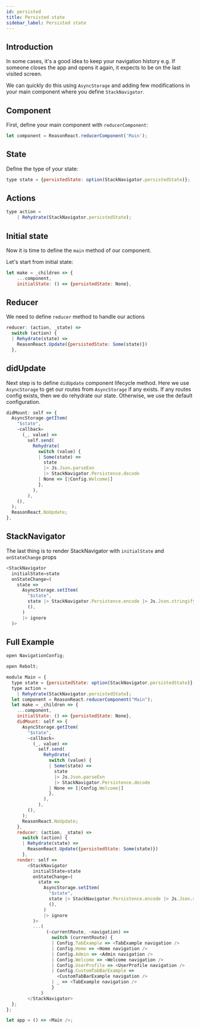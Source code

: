 ```yaml
---
id: persisted
title: Persisted state
sidebar_label: Persisted state
---
```


## Introduction

In some cases, it's a good idea to keep your navigation history e.g. If someone closes the app and opens it again, it expects to be on the last visited screen.

We can quickly do this using `AsyncStorage` and adding few modifications in your main component where you define `StackNavigator`.

## Component

First, define your main component with `reducerComponent`:

```js
let component = ReasonReact.reducerComponent('Main');
```

## State

Define the type of your state:

```js
type state = {persistedState: option(StackNavigator.persistedState)};
```

## Actions

```js
type action =
    | Rehydrate(StackNavigator.persistedState);
```

## Initial state

Now it is time to define the `main` method of our component.

Let's start from initial state:

```js
let make = _children => {
    ...component,
    initialState: () => {persistedState: None},
```

## Reducer

We need to define `reducer` method to handle our actions

```js
reducer: (action, _state) =>
  switch (action) {
  | Rehydrate(state) =>
    ReasonReact.Update({persistedState: Some(state)})
  },
```

## didUpdate

Next step is to define `didUpdate` component lifecycle method.
Here we use `AsyncStorage` to get our routes from `AsyncStorage` if any exists.
If any routes config exists, then we do rehydrate our state. Otherwise, we use the default configuration.

```js
didMount: self => {
  AsyncStorage.getItem(
    "$state",
    ~callback=
      (_, value) =>
        self.send(
          Rehydrate(
            switch (value) {
            | Some(state) =>
              state
              |> Js.Json.parseExn
              |> StackNavigator.Persistence.decode
            | None => [|Config.Welcome|]
            },
          ),
        ),
    (),
  );
  ReasonReact.NoUpdate;
},
```

## StackNavigator

The last thing is to render StackNavigator with `initialState` and `onStateChange` props

```js
<StackNavigator
  initialState=state
  onStateChange=(
    state =>
      AsyncStorage.setItem(
        "$state",
        state |> StackNavigator.Persistence.encode |> Js.Json.stringify,
        (),
      )
      |> ignore
  )>
```

## Full Example

```js
open NavigationConfig;

open Rebolt;

module Main = {
  type state = {persistedState: option(StackNavigator.persistedState)};
  type action =
    | Rehydrate(StackNavigator.persistedState);
  let component = ReasonReact.reducerComponent("Main");
  let make = _children => {
    ...component,
    initialState: () => {persistedState: None},
    didMount: self => {
      AsyncStorage.getItem(
        "$state",
        ~callback=
          (_, value) =>
            self.send(
              Rehydrate(
                switch (value) {
                | Some(state) =>
                  state
                  |> Js.Json.parseExn
                  |> StackNavigator.Persistence.decode
                | None => [|Config.Welcome|]
                },
              ),
            ),
        (),
      );
      ReasonReact.NoUpdate;
    },
    reducer: (action, _state) =>
      switch (action) {
      | Rehydrate(state) =>
        ReasonReact.Update({persistedState: Some(state)})
      },
    render: self =>
        <StackNavigator
          initialState=state
          onStateChange=(
            state =>
              AsyncStorage.setItem(
                "$state",
                state |> StackNavigator.Persistence.encode |> Js.Json.stringify,
                (),
              )
              |> ignore
          )>
          ...(
               (~currentRoute, ~navigation) =>
                 switch (currentRoute) {
                 | Config.TabExample => <TabExample navigation />
                 | Config.Home => <Home navigation />
                 | Config.Admin => <Admin navigation />
                 | Config.Welcome => <Welcome navigation />
                 | Config.UserProfile => <UserProfile navigation />
                 | Config.CustomTabBarExample =>
                   <CustomTabBarExample navigation />
                 | _ => <TabExample navigation />
                 }
             )
        </StackNavigator>
  };
};

let app = () => <Main />;
```
